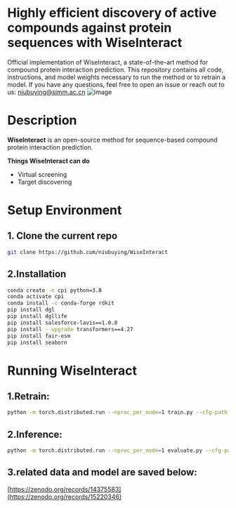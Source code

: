 # Highly efficient discovery of active compounds against protein sequences with WiseInteract
Official implementation of WiseInteract, a state-of-the-art method for compound protein interaction prediction. This repository contains all code, instructions, and model weights necessary to run the method or to retrain a model. If you have any questions, feel free to open an issue or reach out to us: niubuying@simm.ac.cn
![image](https://github.com/user-attachments/assets/179253b5-4de7-47b8-8907-2ea2edb0d227)

# Description

**WiseInteract** is an open-source method for sequence-based compound protein interaction prediction. 

**Things WiseInteract can do**
- Virtual screening
- Target discovering

# Setup Environment
## 1. Clone the current repo
```bash
git clone https://github.com/niubuying/WiseInteract
```
## 2.Installation
```bash
conda create -n cpi python=3.8
conda activate cpi
conda install -c conda-forge rdkit
pip install dgl
pip install dgllife
pip install salesforce-lavis==1.0.0
pip install --upgrade transformers==4.27
pip install fair-esm
pip install seaborn
```

# Running WiseInteract
## 1.Retrain:
```bash
python -m torch.distributed.run --nproc_per_node=1 train.py --cfg-path pretrain_stage1.yaml
```
## 2.Inference:
```bash
python -m torch.distributed.run --nproc_per_node=1 evaluate.py --cfg-path prediction.yaml
```
## 3.related data and model are saved below:
[https://zenodo.org/records/14375583](https://zenodo.org/records/15220346)
